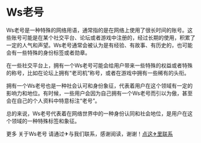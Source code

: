 # Ws老号

Ws老号是一种特殊的网络用语，通常指的是在网络上使用了很长时间的账号。这些账号可能是在某个社交平台、论坛或者游戏中注册的，经过长期的使用，积累了一定的人气和声望。Ws老号通常会被认为是有经验、有故事、有历史的，也可能会有一些特殊的身份标签或者勋章。

在一些社交平台上，拥有一个Ws老号可能会给用户带来一些特殊的权益或者特殊的称号，比如在论坛上拥有“老司机”称号，或者在游戏中拥有一些稀有的头衔。

拥有一个Ws老号也是一种社会认可和身份象征，代表着用户在这个领域有一定的影响力和地位。有时候，一些用户会因为自己拥有一个Ws老号而引以为傲，甚至会在自己的个人资料中特意标注“老号”。

总的来说，Ws老号代表着在网络世界中的一种身份认同和社会地位，是用户在这个领域的一种特殊标签和象征。

更多 关于Ws老号 请通过✈与我们联系，感谢阅读，谢谢！[点这✈里联系](https://w.k02.cc)